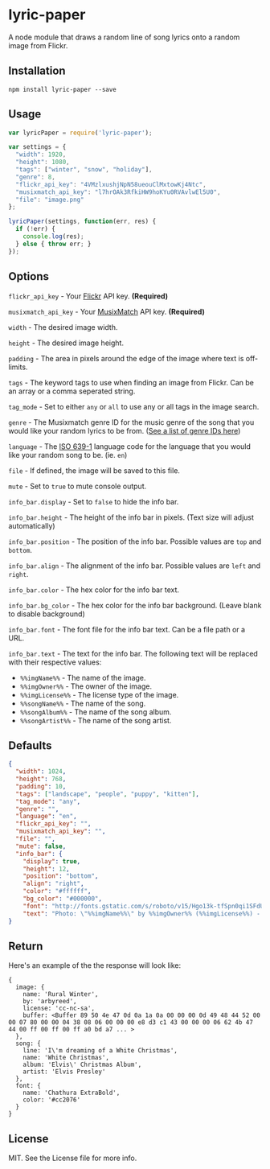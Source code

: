 # lyric-paper

A node module that draws a random line of song lyrics onto a random image from Flickr.

## Installation
`npm install lyric-paper --save`

## Usage
```javascript
var lyricPaper = require('lyric-paper');

var settings = {
  "width": 1920,
  "height": 1080,
  "tags": ["winter", "snow", "holiday"],
  "genre": 8,
  "flickr_api_key": "4VMzlxushjNpN58ueouClMxtowKj4Ntc",
  "musixmatch_api_key": "l7hrOAk3RfkiHW9hoKYu0RVAvlwEl5U0",
  "file": "image.png"
};

lyricPaper(settings, function(err, res) {
  if (!err) {
    console.log(res);
  } else { throw err; }
});
```

## Options
`flickr_api_key` - Your [Flickr](https://www.flickr.com) API key. **(Required)**

`musixmatch_api_key` - Your [MusixMatch](https://www.musixmatch.com) API key. **(Required)**

`width` - The desired image width.

`height` - The desired image height.

`padding` - The area in pixels around the edge of the image where text is off-limits.

`tags` - The keyword tags to use when finding an image from Flickr. Can be an array or a comma seperated string.

`tag_mode` - Set to either `any` or `all` to use any or all tags in the image search.

`genre` - The Musixmatch genre ID for the music genre of the song that you would like your random lyrics to be from. ([See a list of genre IDs here](https://github.com/kodie/rnd-song/blob/master/genres.json))

`language` - The [ISO 639-1](https://en.wikipedia.org/wiki/ISO_639-1) language code for the language that you would like your random song to be. (ie. `en`)

`file` - If defined, the image will be saved to this file.

`mute` - Set to `true` to mute console output.

`info_bar.display` - Set to `false` to hide the info bar.

`info_bar.height` - The height of the info bar in pixels. (Text size will adjust automatically)

`info_bar.position` - The position of the info bar. Possible values are `top` and `bottom`.

`info_bar.align` - The alignment of the info bar. Possible values are `left` and `right`.

`info_bar.color` - The hex color for the info bar text.

`info_bar.bg_color` - The hex color for the info bar background. (Leave blank to disable background)

`info_bar.font` - The font file for the info bar text. Can be a file path or a URL.

`info_bar.text` - The text for the info bar. The following text will be replaced with their respective values:

* `%%imgName%%` - The name of the image.
* `%%imgOwner%%` - The owner of the image.
* `%%imgLicense%%` - The license type of the image.
* `%%songName%%` - The name of the song.
* `%%songAlbum%%` - The name of the song album.
* `%%songArtist%%` - The name of the song artist.

## Defaults
```json
{
  "width": 1024,
  "height": 768,
  "padding": 10,
  "tags": ["landscape", "people", "puppy", "kitten"],
  "tag_mode": "any",
  "genre": "",
  "language": "en",
  "flickr_api_key": "",
  "musixmatch_api_key": "",
  "file": "",
  "mute": false,
  "info_bar": {
    "display": true,
    "height": 12,
    "position": "bottom",
    "align": "right",
    "color": "#ffffff",
    "bg_color": "#000000",
    "font": "http://fonts.gstatic.com/s/roboto/v15/Hgo13k-tfSpn0qi1SFdUfaCWcynf_cDxXwCLxiixG1c.ttf",
    "text": "Photo: \"%%imgName%%\" by %%imgOwner%% (%%imgLicense%%) - Lyrics: \"%%songName%%\" by %%songArtist%%"
}
```

## Return
Here's an example of the the response will look like:

```
{
  image: {
    name: 'Rural Winter',
    by: 'arbyreed',
    license: 'cc-nc-sa',
    buffer: <Buffer 89 50 4e 47 0d 0a 1a 0a 00 00 00 0d 49 48 44 52 00 00 07 80 00 00 04 38 08 06 00 00 00 e8 d3 c1 43 00 00 00 06 62 4b 47 44 00 ff 00 ff 00 ff a0 bd a7 ... >
  },
  song: {
    line: 'I\'m dreaming of a White Christmas',
    name: 'White Christmas',
    album: 'Elvis\' Christmas Album',
    artist: 'Elvis Presley'
  },
  font: {
    name: 'Chathura ExtraBold',
    color: '#cc2076'
  }
}
```

## License
MIT. See the License file for more info.
